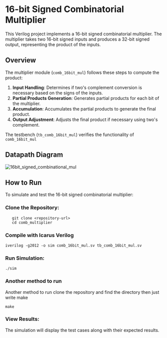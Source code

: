 # 16-bit Signed Combinatorial Multiplier

This Verilog project implements a 16-bit signed combinatorial multiplier. The multiplier takes two 16-bit signed inputs and produces a 32-bit signed output, representing the product of the inputs.

## Overview

The multiplier module (`comb_16bit_mul`) follows these steps to compute the product:

1. **Input Handling**: Determines if two's complement conversion is necessary based on the signs of the inputs.
2. **Partial Products Generation**: Generates partial products for each bit of the multiplier.
3. **Accumulation**: Accumulates the partial products to generate the final product.
4. **Output Adjustment**: Adjusts the final product if necessary using two's complement.

The testbench (`tb_comb_16bit_mul`) verifies the functionality of `comb_16bit_mul` 

## Datapath Diagram
![16bit_signed_combinational_mul](https://github.com/user-attachments/assets/954a17ba-85f8-445d-8fb8-570139c72f65)

## How to Run

To simulate and test the 16-bit signed combinatorial multiplier:

### Clone the Repository:
```
   git clone <repository-url>
   cd comb_multiplier
```
### Compile with Icarus Verilog
```
iverilog -g2012 -o sim comb_16bit_mul.sv tb_comb_16bit_mul.sv
```
### Run Simulation:
```
./sim
```
### Another method to run
Another method to run clone the repository and find the directory then just write make 
```
make
```
### View Results:
The simulation will display the test cases along with their expected results.


